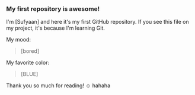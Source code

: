### My first repository is awesome!

I'm [Sufyaan] and here it's my first GitHub repository.
If you see this file on my project, it's because I'm learning Git.

My mood:

> [bored]

My favorite color:

> [BLUE]

Thank you so much for reading! ☺ hahaha